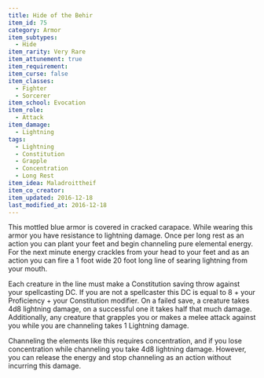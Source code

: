 ```yaml
---
title: Hide of the Behir
item_id: 75
category: Armor
item_subtypes:
  - Hide
item_rarity: Very Rare
item_attunement: true
item_requirement:
item_curse: false
item_classes:
  - Fighter
  - Sorcerer
item_school: Evocation
item_role:
  - Attack
item_damage:
  - Lightning
tags:
  - Lightning
  - Constitution
  - Grapple
  - Concentration
  - Long Rest
item_idea: Maladroittheif
item_co_creator:
item_updated: 2016-12-18
last_modified_at: 2016-12-18
---
```


This mottled blue armor is covered in cracked carapace. While wearing this armor you have resistance to lightning damage.
Once per long rest as an action you can plant your feet and begin channeling pure elemental energy. For the next minute energy crackles from your head to your feet and as an action you can fire a 1 foot wide 20 foot long line of searing lightning from your mouth.

Each creature in the line must make a Constitution saving throw against your spellcasting DC. If you are not a spellcaster this DC is equal to 8 + your Proficiency + your Constitution modifier. On a failed save, a creature takes 4d8 lightning damage, on a successful one it takes half that much damage.
Additionally, any creature that grapples you or makes a melee attack against you while you are channeling takes 1 Lightning damage.

Channeling the elements like this requires concentration, and if you lose concentration while channeling you take 4d8 lightning damage. However, you can release the energy and stop channeling as an action without incurring this damage.
